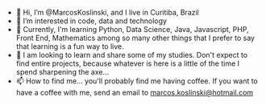 - 👋 Hi, I’m @MarcosKoslinski, and I live in Curitiba, Brazil
- 👀 I’m interested in code, data and technology
- 🌱 Currently, I'm learning Python, Data Science, Java, Javascript, PHP, Front End, Mathematics among so many other things that I prefer to say that learning is a fun way to live.
- 💞️ I am looking to learn and share some of my studies. Don't expect to find entire projects, because whatever is here is a little of the time I spend sharpening the axe...
- 📫 How to find me... you'll probably find me having coffee. If you want to have a coffee with me, send an email to marcos.koslinski@hotmail.com

<!---
MarcosKoslinski/MarcosKoslinski is a ✨ special ✨ repository because its `README.md` (this file) appears on your GitHub profile.
You can click the Preview link to take a look at your changes.
--->
